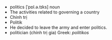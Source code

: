 - politics	[ˈpɒl.ə.tɪks]	noun
- The activities related to governing a country
- Chính trị
- Politik
- He decided to leave the army and enter politics.
- politician (chính trị gia)	Greek: *politikos*